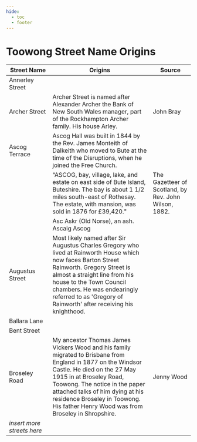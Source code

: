 ```yaml
---
hide:
  - toc
  - footer
---
```


# Toowong Street Name Origins

| Street&nbsp;Name      | Origins                              | Source        |
| ---------------- | ------------------------------------ | ------------- |
| Annerley Street  |                                      |               |
| Archer Street    | Archer Street is named after Alexander Archer the Bank of New South Wales manager, part of the Rockhampton Archer family. His house Arley.  | John Bray |
| Ascog Terrace    | Ascog Hall was built in 1844 by the Rev. James Monteith of Dalkeith who moved to Bute at the time of the Disruptions, when he joined the Free Church.                                     |               |
|                  | “ASCOG, bay, village, lake, and estate on east side of Bute Island, Buteshire. The bay is about 1 1/2 miles south-east of Rothesay. The estate, with mansion, was sold in 1876 for £39,420." | The Gazetteer of Scotland, by Rev. John Wilson, 1882. |
|                  | Asc Askr (Old Norse), an ash. Ascaig Ascog |               |
| Augustus Street  | Most likely named after Sir Augustus Charles Gregory who lived at Rainworth House which now faces Barton Street Rainworth. Gregory Street is almost a straight line from his house to the Town Council chambers. He was endearingly referred to as 'Gregory of Rainworth' after receiving his knighthood.    |               |
| Ballara Lane     |                                      |               |
| Bent Street      |                                      |               |
| Broseley Road    | My ancestor Thomas James Vickers Wood and his family migrated to Brisbane from England in 1877 on the Windsor Castle. He died on the 27 May 1915 in at Broseley Road, Toowong. The notice in the paper attached talks of him dying at his residence Broseley in Toowong. His father Henry Wood was from Broseley in Shropshire. | Jenny Wood    |
| *insert more streets here* |   |   |

 
